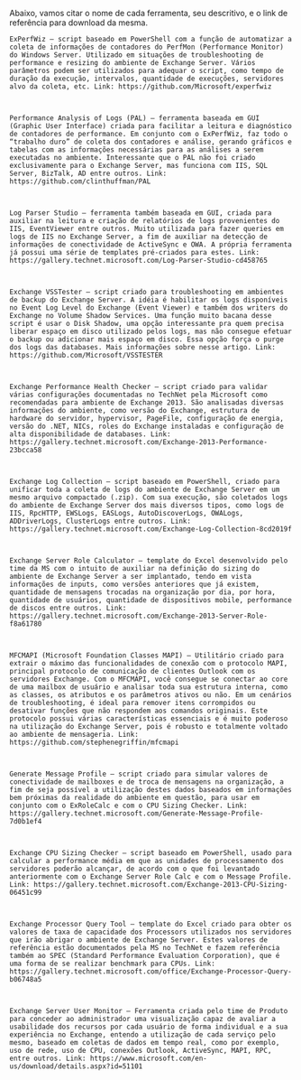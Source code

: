 Abaixo, vamos citar o nome de cada ferramenta, seu descritivo, e o link de referência para download da mesma.

    ExPerfWiz – script baseado em PowerShell com a função de automatizar a coleta de informações de contadores do PerfMon (Performance Monitor) do Windows Server. Utilizado em situações de troubleshooting de performance e resizing do ambiente de Exchange Server. Vários parâmetros podem ser utilizados para adequar o script, como tempo de duração da execução, intervalos, quantidade de execuções, servidores alvo da coleta, etc. Link: https://github.com/Microsoft/experfwiz

 

    Performance Analysis of Logs (PAL) – ferramenta baseada em GUI (Graphic User Interface) criada para facilitar a leitura e diagnóstico de contadores de performance. Em conjunto com o ExPerfWiz, faz todo o “trabalho duro” de coleta dos contadores e análise, gerando gráficos e tabelas com as informações necessárias para as análises a serem executadas no ambiente. Interessante que o PAL não foi criado exclusivamente para o Exchange Server, mas funciona com IIS, SQL Server, BizTalk, AD entre outros. Link: https://github.com/clinthuffman/PAL

 

    Log Parser Studio – ferramenta também baseada em GUI, criada para auxiliar na leitura e criação de relatórios de logs provenientes do IIS, EventViewer entre outros. Muito utilizada para fazer queries em logs de IIS no Exchange Server, a fim de auxiliar na detecção de informações de conectividade de ActiveSync e OWA. A própria ferramenta já possui uma série de templates pré-criados para estes. Link: https://gallery.technet.microsoft.com/Log-Parser-Studio-cd458765

 

    Exchange VSSTester – script criado para troubleshooting em ambientes de backup do Exchange Server. A idéia é habilitar os logs disponíveis no Event Log Level do Exchange (Event Viewer) e também dos writers do Exchange no Volume Shadow Services. Uma função muito bacana desse script é usar o Disk Shadow, uma opção interessante pra quem precisa liberar espaço em disco utilizado pelos logs, mas não consegue efetuar o backup ou adicionar mais espaço em disco. Essa opção força o purge dos logs das databases. Mais informações sobre nesse artigo. Link: https://github.com/Microsoft/VSSTESTER

 

    Exchange Performance Health Checker – script criado para validar várias configurações documentadas no TechNet pela Microsoft como recomendadas para ambiente de Exchange 2013. São analisadas diversas informações do ambiente, como versão do Exchange, estrutura de hardware do servidor, hypervisor, PageFile, configuração de energia, versão do .NET, NICs, roles do Exchange instaladas e configuração de alta disponibilidade de databases. Link: https://gallery.technet.microsoft.com/Exchange-2013-Performance-23bcca58

 

    Exchange Log Collection – script baseado em PowerShell, criado para unificar toda a coleta de logs do ambiente de Exchange Server em um mesmo arquivo compactado (.zip). Com sua execução, são coletados logs do ambiente de Exchange Server dos mais diversos tipos, como logs de IIS, RpcHTTP, EWSLogs, EASLogs, AutoDiscoverLogs, OWALogs, ADDriverLogs, ClusterLogs entre outros. Link: https://gallery.technet.microsoft.com/Exchange-Log-Collection-8cd2019f

 

    Exchange Server Role Calculator – template do Excel desenvolvido pelo time da MS com o intuito de auxiliar na definição do sizing do ambiente de Exchange Server a ser implantado, tendo em vista informações de inputs, como versões anteriores que já existem, quantidade de mensagens trocadas na organização por dia, por hora, quantidade de usuários, quantidade de dispositivos mobile, performance de discos entre outros. Link: https://gallery.technet.microsoft.com/Exchange-2013-Server-Role-f8a61780

 

    MFCMAPI (Microsoft Foundation Classes MAPI) – Utilitário criado para extrair o máximo das funcionalidades de conexão com o protocolo MAPI, principal protocolo de comunicação de clientes Outlook com os servidores Exchange. Com o MFCMAPI, você consegue se conectar ao core de uma mailbox de usuário e analisar toda sua estrutura interna, como as classes, os atributos e os parâmetros ativos ou não. Em um cenários de troubleshooting, é ideal para remover itens corrompidos ou desativar funções que não respondem aos comandos originais. Este protocolo possui várias características essenciais e é muito poderoso na utilização do Exchange Server, pois é robusto e totalmente voltado ao ambiente de mensageria. Link: https://github.com/stephenegriffin/mfcmapi

 

    Generate Message Profile – script criado para simular valores de conectividade de mailboxes e de troca de mensagens na organização, a fim de seja possível a utilização destes dados baseados em informações bem próximas da realidade do ambiente em questão, para usar em conjunto com o ExRoleCalc e com o CPU Sizing Checker. Link: https://gallery.technet.microsoft.com/Generate-Message-Profile-7d0b1ef4

 

    Exchange CPU Sizing Checker – script baseado em PowerShell, usado para calcular a performance média em que as unidades de processamento dos servidores poderão alcançar, de acordo com o que foi levantado anteriormente com o Exchange Server Role Calc e com o Message Profile. Link: https://gallery.technet.microsoft.com/Exchange-2013-CPU-Sizing-06451c99

 

    Exchange Processor Query Tool – template do Excel criado para obter os valores de taxa de capacidade dos Processors utilizados nos servidores que irão abrigar o ambiente de Exchange Server. Estes valores de referência estão documentados pela MS no TechNet e fazem referência também ao SPEC (Standard Performance Evaluation Corporation), que é uma forma de se realizar benchmark para CPUs. Link: https://gallery.technet.microsoft.com/office/Exchange-Processor-Query-b06748a5

 

    Exchange Server User Monitor – Ferramenta criada pelo time de Produto para conceder ao administrador uma visualização capaz de avaliar a usabilidade dos recursos por cada usuário de forma individual e a sua experiência no Exchange, entendo a utilização de cada serviço pelo mesmo, baseado em coletas de dados em tempo real, como por exemplo, uso de rede, uso de CPU, conexões Outlook, ActiveSync, MAPI, RPC, entre outros. Link: https://www.microsoft.com/en-us/download/details.aspx?id=51101
